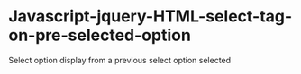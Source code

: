 # Javascript-jquery-HTML-select-tag-on-pre-selected-option
Select option display from a previous select option selected
